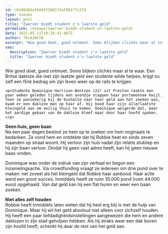 ```yaml
---
id: c6440384afb845f3b01f2af881f7c2fd
type: nieuws
layout: post
title: "Zwerver biedt student z'n laatste geld"
permalink: /nieuws/zwerver-biedt-student-zn-laatste-geld/
date: 2022-05-11T19:16:41.067Z
author: 7biA1WiYB
excerpt: "Wie goed doet, goed ontmoet. Soms blijken clichés maar al te waar. Een Britse dakloze die met zijn laatste geld een studente wilde helpen, krijgt nu zelf een flink bedrag om zijn leven weer op de rails te krijgen.  "
seo:
  description: "Zwerver biedt student z'n laatste geld"
  title: "Zwerver biedt student z'n laatste geld"
---
```

Wie goed doet, goed ontmoet. Soms blijken clichés maar al te waar. Een Britse dakloze die met zijn laatste geld een studente wilde helpen, krijgt nu zelf een flink bedrag om zijn leven weer op de rails te krijgen.  

    <p>Studente Dominique Harrison-Bentzen (22) uit Preston raakte een paar weken geleden tijdens een avondje stappen haar portemonnee kwijt. Toen ze paniekerig bij de bushalte naar haar geld aan het zoeken was, kwam er een dakloze man op haar af. Hij bood haar zijn allerlaatste kleingeld aan om veilig thuis te komen. Dominique weigerde dat, maar het aardige gebaar van de dakloze bleef maar door haar hoofd spoken.</p>
<p><strong>Geen huis, geen baan</strong><br>Na een paar dagen besloot ze hem op te zoeken om hem nogmaals te bedanken. Ze vond hem en ontdekte dat hij Robbie heet en sinds zeven maanden op straat woont. Hij verloor zijn huis nadat zijn relatie stukliep en hij zijn baan verloor. Omdat hij geen vast adres heeft, kan hij geen nieuwe baan vinden.</p>
<p>Dominique was onder de indruk van zijn verhaal en begon een inzamelingsactie. Via crowdfunding vraagt ze iedereen om drie pond over te maken: net zoveel als het kleingeld dat Robbie haar aanbood. Haar actie werd een groot succes. Inmiddels heeft ze ruim 35.000 pond (ruim 44.000 euro) opgehaald. Van dat geld kan hij een flat huren en weer een baan zoeken.</p>
<p><strong>Niet alles zelf houden </strong><br>Robbie heeft inmiddels laten weten dat hij heel erg blij is met de hulp van Dominique. Maar hij wil het geld absoluut niet alleen voor zichzelf houden. Hij heeft een paar liefdadigheidsinstellingen aangewezen die hem en andere daklozen in zijn stad geholpen hebben. Als hij straks weer een dak boven zijn hoofd heeft, schenkt hij daar de rest van het geld aan.</p>  
